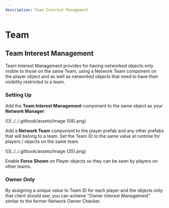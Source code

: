 ```yaml
---
description: Team Interest Management
---
```


# Team

## Team Interest Management

Team Interest Management provides for having networked objects only visible to those on the same Team, using a Network Team component on the player object and as well as networked objects that need to have their visibility restricted to a team.

### Setting Up

Add the **Team Interest Management** component to the same object as your **Network Manager**:

![](../../.gitbook/assets/image (58).png)

Add a **Network Team** component to the player prefab and any other prefabs that will belong to a team. Set the Team ID to the same value at runtime for players / objects on the same team.

![](../../.gitbook/assets/image (35).png)

Enable **Force Shown** on Player objects so they can be seen by players on other teams.

### Owner Only

By assigning a unique value to Team ID for each player and the objects only that client should see, you can achieve "Owner Interest Management" similar to the former Network Owner Checker.&#x20;
